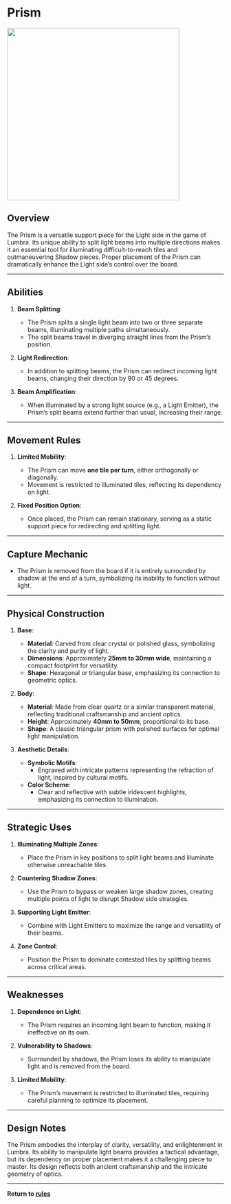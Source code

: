 # Prism

<img src="https://github.com/CHI-CityTech/Blended-Shadow-Puppet/blob/main/CLane/Lumbra/assets/images/DALL·E%202024-11-16%2013.41.17%20-%20Prism%20game%20piece%20for%20Lumbra.png" width="400" />

## **Overview**
The Prism is a versatile support piece for the Light side in the game of Lumbra. Its unique ability to split light beams into multiple directions makes it an essential tool for illuminating difficult-to-reach tiles and outmaneuvering Shadow pieces. Proper placement of the Prism can dramatically enhance the Light side’s control over the board.

---

## **Abilities**
1. **Beam Splitting**:
   - The Prism splits a single light beam into two or three separate beams, illuminating multiple paths simultaneously.
   - The split beams travel in diverging straight lines from the Prism’s position.

2. **Light Redirection**:
   - In addition to splitting beams, the Prism can redirect incoming light beams, changing their direction by 90 or 45 degrees.

3. **Beam Amplification**:
   - When illuminated by a strong light source (e.g., a Light Emitter), the Prism’s split beams extend further than usual, increasing their range.

---

## **Movement Rules**
1. **Limited Mobility**:
   - The Prism can move **one tile per turn**, either orthogonally or diagonally.
   - Movement is restricted to illuminated tiles, reflecting its dependency on light.

2. **Fixed Position Option**:
   - Once placed, the Prism can remain stationary, serving as a static support piece for redirecting and splitting light.

---

## **Capture Mechanic**
- The Prism is removed from the board if it is entirely surrounded by shadow at the end of a turn, symbolizing its inability to function without light.

---

## **Physical Construction**
1. **Base**:
   - **Material**: Carved from clear crystal or polished glass, symbolizing the clarity and purity of light.
   - **Dimensions**: Approximately **25mm to 30mm wide**, maintaining a compact footprint for versatility.
   - **Shape**: Hexagonal or triangular base, emphasizing its connection to geometric optics.

2. **Body**:
   - **Material**: Made from clear quartz or a similar transparent material, reflecting traditional craftsmanship and ancient optics.
   - **Height**: Approximately **40mm to 50mm**, proportional to its base.
   - **Shape**: A classic triangular prism with polished surfaces for optimal light manipulation.

3. **Aesthetic Details**:
   - **Symbolic Motifs**:
     - Engraved with intricate patterns representing the refraction of light, inspired by cultural motifs.
   - **Color Scheme**:
     - Clear and reflective with subtle iridescent highlights, emphasizing its connection to illumination.

---

## **Strategic Uses**
1. **Illuminating Multiple Zones**:
   - Place the Prism in key positions to split light beams and illuminate otherwise unreachable tiles.

2. **Countering Shadow Zones**:
   - Use the Prism to bypass or weaken large shadow zones, creating multiple points of light to disrupt Shadow side strategies.

3. **Supporting Light Emitter**:
   - Combine with Light Emitters to maximize the range and versatility of their beams.

4. **Zone Control**:
   - Position the Prism to dominate contested tiles by splitting beams across critical areas.

---

## **Weaknesses**
1. **Dependence on Light**:
   - The Prism requires an incoming light beam to function, making it ineffective on its own.

2. **Vulnerability to Shadows**:
   - Surrounded by shadows, the Prism loses its ability to manipulate light and is removed from the board.

3. **Limited Mobility**:
   - The Prism’s movement is restricted to illuminated tiles, requiring careful planning to optimize its placement.

---

## **Design Notes**
The Prism embodies the interplay of clarity, versatility, and enlightenment in Lumbra. Its ability to manipulate light beams provides a tactical advantage, but its dependency on proper placement makes it a challenging piece to master. Its design reflects both ancient craftsmanship and the intricate geometry of optics.

---

**Return to [rules](https://github.com/CHI-CityTech/Blended-Shadow-Puppet/tree/main/CLane/Lumbra/rules)**
